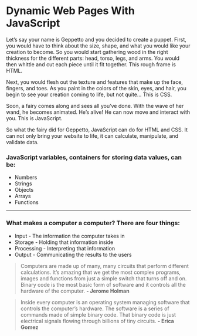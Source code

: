 # Dynamic Web Pages With JavaScript

Let’s say your name is Geppetto and you decided to create a puppet.  First, you would have to think about the size, shape, and what you would like your creation to become.  So you would start gathering wood in the right thickness for the different parts: head, torso, legs, and arms.  You would then whittle and cut each piece until it fit together.  This rough frame is HTML.

Next, you would flesh out the texture and features that make up the face, fingers, and toes.  As you paint in the colors of the skin, eyes, and hair, you begin to see your creation coming to life, but not quite… This is CSS.

Soon, a fairy comes along and sees all you’ve done.  With the wave of her wand, he becomes animated.  He’s alive!  He can now move and interact with you.  This is JavaScript.  

So what the fairy did for Geppetto, JavaScript can do for HTML and CSS.  It can not only bring your website to life, it can calculate, manipulate, and validate data.  

### JavaScript variables, containers for storing data values, can be:
- Numbers
- Strings 
- Objects
- Arrays
- Functions
---

### What makes a computer a computer?  There are four things:
- Input - The information the computer takes in
- Storage - Holding that information inside
- Processing - Interpreting that information
- Output - Communicating the results to the users

> Computers are made up of many, many circuits that perform different calculations.  It’s amazing that we get the most complex programs, images and functions from just a simple switch that turns off and on. Binary code is the most basic form of software and it controls all the hardware of the computer. **- Jerome Holman**

> Inside every computer is an operating system managing software that controls the computer’s hardware.  The software is a series of commands made of simple binary code. That binary code is just electrical signals flowing through billions of tiny circuits. **- Erica Gomez**
